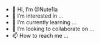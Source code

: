 - 👋 Hi, I’m @Nute1la
- 👀 I’m interested in ...
- 🌱 I’m currently learning ...
- 💞️ I’m looking to collaborate on ...
- 📫 How to reach me ...

<!---
Nute1la/Nute1la is a ✨ special ✨ repository because its `README.md` (this file) appears on your GitHub profile.
You can click the Preview link to take a look at your changes.
--->
